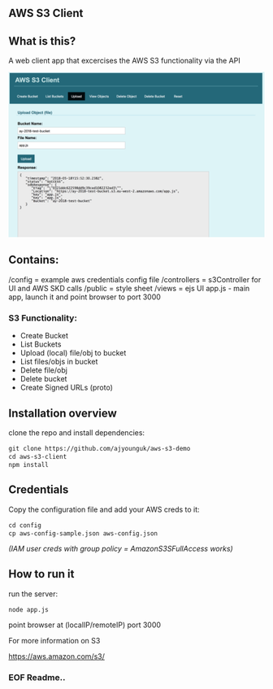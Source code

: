 ## AWS S3 Client

## What is this?
A web client app that excercises the AWS S3 functionality via the API

![Alt text](/screenshots/s3upload.png)

## Contains:
/config = example aws credentials config file
/controllers = s3Controller for UI and AWS SKD calls
/public = style sheet
/views = ejs UI 
app.js - main app, launch it and point browser to port 3000


### S3 Functionality:
- Create Bucket
- List Buckets
- Upload (local) file/obj to bucket
- List files/objs in bucket
- Delete file/obj
- Delete bucket
- Create Signed URLs (proto)


## Installation overview
clone the repo and install dependencies:

```
git clone https://github.com/ajyounguk/aws-s3-demo
cd aws-s3-client
npm install
```


## Credentials
Copy the configuration file and add your AWS creds to it:
```
cd config
cp aws-config-sample.json aws-config.json
```
*(IAM user creds with group policy = AmazonS3SFullAccess works)*


## How to run it
run the server:

```
node app.js
```

point browser at (localIP/remoteIP) port 3000

For more information on S3

https://aws.amazon.com/s3/



### EOF Readme..
